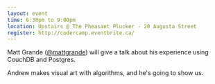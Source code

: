 ```yaml
---
layout: event
time: 6:30pm to 9:00pm
location: Upstairs @ The Pheasant Plucker - 20 Augusta Street
register: http://codercamp.eventbrite.ca/
---
```


Matt Grande ([@mattgrande](http://twitter.com/mattgrande)) will give a talk about his experience using CouchDB and Postgres.

Andrew makes visual art with algorithms, and he's going to show us.
